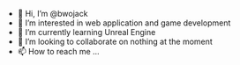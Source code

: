 - 👋 Hi, I’m @bwojack
- 👀 I’m interested in web application and game development
- 🌱 I’m currently learning Unreal Engine
- 💞️ I’m looking to collaborate on nothing at the moment
- 📫 How to reach me ...

<!---
bwojack/bwojack is a ✨ special ✨ repository because its `README.md` (this file) appears on your GitHub profile.
You can click the Preview link to take a look at your changes.
--->
